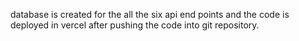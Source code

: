 database is created for the all the six api end points and the code is deployed in vercel after pushing the code into git repository.
